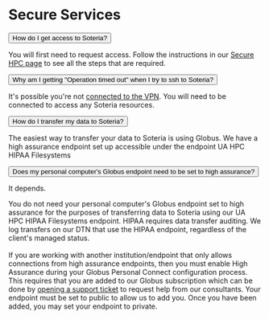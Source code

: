 # Secure Services

<link rel="stylesheet" href="../../../assets/stylesheets/animated_dropdown.css">
<link rel="stylesheet" href="../../../assets/stylesheets/spacing.css">

<html>
    
<button class="collapsible">How do I get access to Soteria?</button>
<div class="content">
  <p>
    You will first need to request access. Follow the instructions in our <a href="../../../secure_hpc/overview/">Secure HPC page</a> to see all the steps that are required.
  </p>
</div>


<button class="collapsible">Why am I getting "Operation timed out" when I try to ssh to Soteria?</button>
<div class="content">
  <p>
    It's possible you're not <a href="../../../secure_hpc/prerequisites/">connected to the VPN</a>. You will need to be connected to access any Soteria resources.
  </p>
</div>


<button class="collapsible">How do I transfer my data to Soteria?</button>
<div class="content">
  <p>
    The easiest way to transfer your data to Soteria is using Globus. We have a high assurance endpoint set up accessible under the endpoint UA HPC HIPAA Filesystems
  </p>
</div>


<button class="collapsible">Does my personal computer's Globus endpoint need to be set to high assurance?</button>
<div class="content">
  <p>
  It depends.

  You do not need your personal computer's Globus endpoint set to high assurance for the purposes of transferring data to Soteria using our UA HPC HIPAA Filesystems endpoint. HIPAA requires data transfer auditing. We log transfers on our DTN that use the HIPAA endpoint, regardless of the client's managed status.
  <br><br>
  If you are working with another institution/endpoint that only allows connections from high assurance endpoints, then you must enable High Assurance during your Globus Personal Connect configuration process. This requires that you are added to our Globus subscription which can be done by <a href="https://uarizona.service-now.com/sp?id=sc_cat_item&sys_id=2983102adbd23c109627d90d689619c6&sysparm_category=84d3d1acdbc8f4109627d90d6896191f">opening a support ticket</a> to request help from our consultants. Your endpoint must be set to public to allow us to add you. Once you have been added, you may set your endpoint to private.

  </p>
</div>
    
    
<div class="vertical-space"></div>
<script src="../../../assets/javascripts/animated_dropdown.js"></script>
</html>